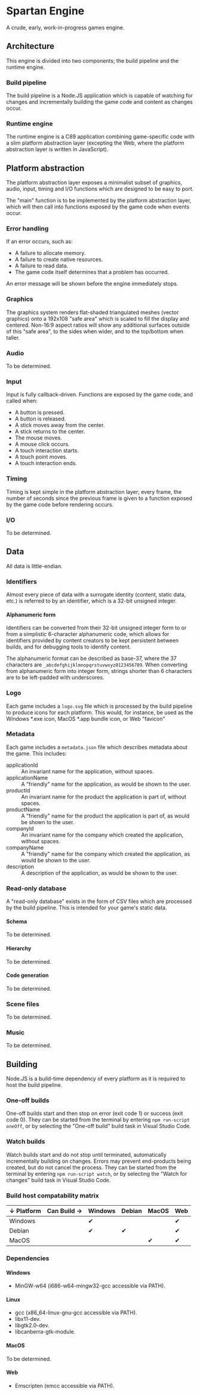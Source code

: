 # Spartan Engine

A crude, early, work-in-progress games engine.

## Architecture

This engine is divided into two components; the build pipeline and the runtime
engine.

### Build pipeline

The build pipeline is a Node.JS application which is capable of watching for
changes and incrementally building the game code and content as changes occur.

### Runtime engine

The runtime engine is a C89 application combining game-specific code with a slim
platform abstraction layer (excepting the Web, where the platform abstraction
layer is written in JavaScript).

## Platform abstraction

The platform abstraction layer exposes a minimalist subset of graphics, audio,
input, timing and I/O functions which are designed to be easy to port.

The "main" function is to be implemented by the platform abstraction layer,
which will then call into functions exposed by the game code when events occur.

### Error handling

If an error occurs, such as:

- A failure to allocate memory.
- A failure to create native resources.
- A failure to read data.
- The game code itself determines that a problem has occurred.

An error message will be shown before the engine immediately stops.

### Graphics

The graphics system renders flat-shaded triangulated meshes (vector graphics)
onto a 192x108 "safe area" which is scaled to fill the display and centered.
Non-16:9 aspect ratios will show any additional surfaces outside of this "safe
area", to the sides when wider, and to the top/bottom when taller.

### Audio

To be determined.

### Input

Input is fully callback-driven.  Functions are exposed by the game code, and
called when:

- A button is pressed.
- A button is released.
- A stick moves away from the center.
- A stick returns to the center.
- The mouse moves.
- A mouse click occurs.
- A touch interaction starts.
- A touch point moves.
- A touch interaction ends.

### Timing

Timing is kept simple in the platform abstraction layer; every frame, the
number of seconds since the previous frame is given to a function exposed by
the game code before rendering occurs.

### I/O

To be determined.

## Data

All data is little-endian.

### Identifiers

Almost every piece of data with a surrogate identity (content, static data,
etc.) is referred to by an identifier, which is a 32-bit unsigned integer.

#### Alphanumeric form

Identifiers can be converted from their 32-bit unsigned integer form to or from
a simplistic 6-character alphanumeric code, which allows for identifiers
provided by content creators to be kept persistent between builds, and for
debugging tools to identify content.

The alphanumeric format can be described as base-37, where the 37 characters are
`_abcdefghijklmnopqrstuvwxyz0123456789`.  When converting from alphanumeric form
into integer form, strings shorter than 6 characters are to be left-padded with
underscores.

### Logo

Each game includes a `logo.svg` file which is processed by the build pipeline
to produce icons for each platform.  This would, for instance, be used as the
Windows *.exe icon, MacOS *.app bundle icon, or Web "favicon"

### Metadata

Each game includes a `metadata.json` file which describes metadata about the
game.  This includes:

<dl>
  <dt>applicationId</dt>
  <dd>An invariant name for the application, without spaces.</dd>
  <dt>applicationName</dt>
  <dd>A "friendly" name for the application, as would be shown to the user.</dd>
  <dt>productId</dt>
  <dd>An invariant name for the product the application is part of, without
  spaces.</dd>
  <dt>productName</dt>
  <dd>A "friendly" name for the product the application is part of, as would be
  shown to the user.</dd>
  <dt>companyId</dt>
  <dd>An invariant name for the company which created the application, without
  spaces.</dd>
  <dt>companyName</dt>
  <dd>A "friendly" name for the company which created the application, as would
  be shown to the user.</dd>
  <dt>description</dt>
  <dd>A description of the application, as would be shown to the user.</dd>
</dl>

### Read-only database

A "read-only database" exists in the form of CSV files which are processed by
the build pipeline.  This is intended for your game's static data.

#### Schema

To be determined.

#### Hierarchy

To be determined.

#### Code generation

To be determined.

### Scene files

To be determined.

### Music

To be determined.

## Building

Node.JS is a build-time dependency of every platform as it is required to host
the build pipeline.

### One-off builds

One-off builds start and then stop on error (exit code 1) or success (exit code
0).  They can be started from the terminal by entering `npm run-script oneOff`,
or by selecting the "One-off build" build task in Visual Studio Code.

### Watch builds

Watch builds start and do not stop until terminated, automatically incrementally
building on changes.  Errors may prevent end-products being created, but do not
cancel the process.  They can be started from the terminal by entering
`npm run-script watch`, or by selecting the "Watch for changes" build task in
Visual Studio Code.

### Build host compatability matrix

| ↓ Platform | Can Build → | Windows | Debian | MacOS | Web |
| ---------- | ----------- | ------- | ------ | ----- | --- |
| Windows    |             | ✔       |        |       | ✔   |
| Debian     |             | ✔       | ✔      |       | ✔   |
| MacOS      |             |         |        | ✔     | ✔   |

### Dependencies

#### Windows

- MinGW-w64 (i686-w64-mingw32-gcc accessible via PATH).

#### Linux

- gcc (x86_64-linux-gnu-gcc accessible via PATH).
- libx11-dev.
- libgtk2.0-dev.
- libcanberra-gtk-module.

#### MacOS

To be determined.

#### Web

- Emscripten (emcc accessible via PATH).
